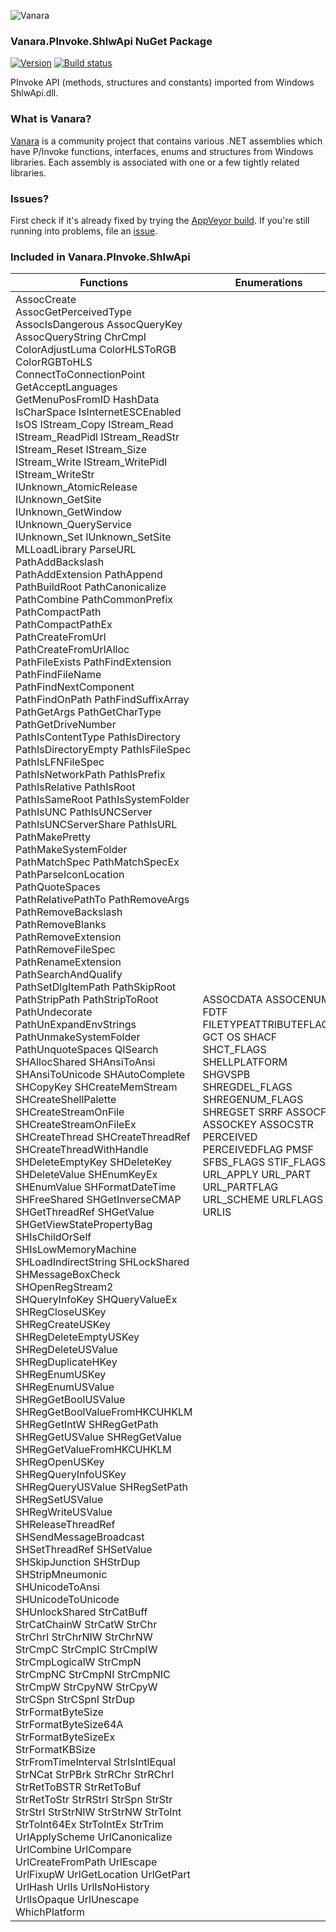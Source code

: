 ﻿![Vanara](https://raw.githubusercontent.com/dahall/Vanara/master/docs/icons/VanaraHeading.png)
### **Vanara.PInvoke.ShlwApi NuGet Package**
[![Version](https://img.shields.io/nuget/v/Vanara.PInvoke.ShlwApi?label=NuGet&style=flat-square)](https://github.com/dahall/Vanara/releases)
[![Build status](https://img.shields.io/appveyor/build/dahall/vanara?label=AppVeyor%20build&style=flat-square)](https://ci.appveyor.com/project/dahall/vanara)

PInvoke API (methods, structures and constants) imported from Windows ShlwApi.dll.

### **What is Vanara?**

[Vanara](https://github.com/dahall/Vanara) is a community project that contains various .NET assemblies which have P/Invoke functions, interfaces, enums and structures from Windows libraries. Each assembly is associated with one or a few tightly related libraries.

### **Issues?**

First check if it's already fixed by trying the [AppVeyor build](https://ci.appveyor.com/nuget/vanara-prerelease).
If you're still running into problems, file an [issue](https://github.com/dahall/Vanara/issues).

### **Included in Vanara.PInvoke.ShlwApi**

Functions | Enumerations | Structures | Interfaces
--- | --- | --- | ---
AssocCreate AssocGetPerceivedType AssocIsDangerous AssocQueryKey AssocQueryString ChrCmpI ColorAdjustLuma ColorHLSToRGB ColorRGBToHLS ConnectToConnectionPoint GetAcceptLanguages GetMenuPosFromID HashData IsCharSpace IsInternetESCEnabled IsOS IStream_Copy IStream_Read IStream_ReadPidl IStream_ReadStr IStream_Reset IStream_Size IStream_Write IStream_WritePidl IStream_WriteStr IUnknown_AtomicRelease IUnknown_GetSite IUnknown_GetWindow IUnknown_QueryService IUnknown_Set IUnknown_SetSite MLLoadLibrary ParseURL PathAddBackslash PathAddExtension PathAppend PathBuildRoot PathCanonicalize PathCombine PathCommonPrefix PathCompactPath PathCompactPathEx PathCreateFromUrl PathCreateFromUrlAlloc PathFileExists PathFindExtension PathFindFileName PathFindNextComponent PathFindOnPath PathFindSuffixArray PathGetArgs PathGetCharType PathGetDriveNumber PathIsContentType PathIsDirectory PathIsDirectoryEmpty PathIsFileSpec PathIsLFNFileSpec PathIsNetworkPath PathIsPrefix PathIsRelative PathIsRoot PathIsSameRoot PathIsSystemFolder PathIsUNC PathIsUNCServer PathIsUNCServerShare PathIsURL PathMakePretty PathMakeSystemFolder PathMatchSpec PathMatchSpecEx PathParseIconLocation PathQuoteSpaces PathRelativePathTo PathRemoveArgs PathRemoveBackslash PathRemoveBlanks PathRemoveExtension PathRemoveFileSpec PathRenameExtension PathSearchAndQualify PathSetDlgItemPath PathSkipRoot PathStripPath PathStripToRoot PathUndecorate PathUnExpandEnvStrings PathUnmakeSystemFolder PathUnquoteSpaces QISearch SHAllocShared SHAnsiToAnsi SHAnsiToUnicode SHAutoComplete SHCopyKey SHCreateMemStream SHCreateShellPalette SHCreateStreamOnFile SHCreateStreamOnFileEx SHCreateThread SHCreateThreadRef SHCreateThreadWithHandle SHDeleteEmptyKey SHDeleteKey SHDeleteValue SHEnumKeyEx SHEnumValue SHFormatDateTime SHFreeShared SHGetInverseCMAP SHGetThreadRef SHGetValue SHGetViewStatePropertyBag SHIsChildOrSelf SHIsLowMemoryMachine SHLoadIndirectString SHLockShared SHMessageBoxCheck SHOpenRegStream2 SHQueryInfoKey SHQueryValueEx SHRegCloseUSKey SHRegCreateUSKey SHRegDeleteEmptyUSKey SHRegDeleteUSValue SHRegDuplicateHKey SHRegEnumUSKey SHRegEnumUSValue SHRegGetBoolUSValue SHRegGetBoolValueFromHKCUHKLM SHRegGetIntW SHRegGetPath SHRegGetUSValue SHRegGetValue SHRegGetValueFromHKCUHKLM SHRegOpenUSKey SHRegQueryInfoUSKey SHRegQueryUSValue SHRegSetPath SHRegSetUSValue SHRegWriteUSValue SHReleaseThreadRef SHSendMessageBroadcast SHSetThreadRef SHSetValue SHSkipJunction SHStrDup SHStripMneumonic SHUnicodeToAnsi SHUnicodeToUnicode SHUnlockShared StrCatBuff StrCatChainW StrCatW StrChr StrChrI StrChrNIW StrChrNW StrCmpC StrCmpIC StrCmpIW StrCmpLogicalW StrCmpN StrCmpNC StrCmpNI StrCmpNIC StrCmpW StrCpyNW StrCpyW StrCSpn StrCSpnI StrDup StrFormatByteSize StrFormatByteSize64A StrFormatByteSizeEx StrFormatKBSize StrFromTimeInterval StrIsIntlEqual StrNCat StrPBrk StrRChr StrRChrI StrRetToBSTR StrRetToBuf StrRetToStr StrRStrI StrSpn StrStr StrStrI StrStrNIW StrStrNW StrToInt StrToInt64Ex StrToIntEx StrTrim UrlApplyScheme UrlCanonicalize UrlCombine UrlCompare UrlCreateFromPath UrlEscape UrlFixupW UrlGetLocation UrlGetPart UrlHash UrlIs UrlIsNoHistory UrlIsOpaque UrlUnescape WhichPlatform  | ASSOCDATA ASSOCENUM FDTF FILETYPEATTRIBUTEFLAGS GCT OS SHACF SHCT_FLAGS SHELLPLATFORM SHGVSPB SHREGDEL_FLAGS SHREGENUM_FLAGS SHREGSET SRRF ASSOCF ASSOCKEY ASSOCSTR PERCEIVED PERCEIVEDFLAG PMSF SFBS_FLAGS STIF_FLAGS URL_APPLY URL_PART URL_PARTFLAG URL_SCHEME URLFLAGS URLIS                                                                                                                                                                                         | QITAB PARSEDURL HUSKEY                                                                                                                                                                                                                  | IQueryAssociations                                                                                                                                                                                                                   
